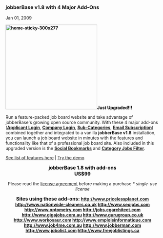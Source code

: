 ### jobberBase v1.8 with 4 Major Add-Ons

Jan 01, 2009

<span style="color: #000000;"><strong><img alt="home-sticky-300x277" class="alignleft size-full wp-image-1143" height="277" src="http://www.redjumpsuit.net/wp-content/uploads/2009/01/home-sticky-300x277.png" title="home-sticky-300x277" width="300"/>Just Upgraded!!! </strong></span>

Run a feature-packed job board website and take advantage of jobberBase's growing open source community. With these 4 major add-ons (<a href="http://www.redjumpsuit.net/2009/09/25/jobberbase-v18-w-applicant-login-system/" target="_blank">__Applicant Login__</a>, <a href="http://www.redjumpsuit.net/2009/09/23/jobberbase-v18-w-company-login-system/" target="_blank">__Company Login__</a>, <a href="http://www.redjumpsuit.net/2009/04/23/promo-get-sub-categories-script-free/" target="_blank">__Sub-Categories__</a>, <a href="http://www.redjumpsuit.net/2009/06/05/simple-email-subscription/" target="_blank">__Email Subscription__</a>) combined together and integrated to a vanilla __jobberBase v1.8__ installation, you can launch a job board website in minutes with the features and functionality like that of a professional job board site. Also included in this upgraded version is the __<a href="http://www.redjumpsuit.net/2009/01/29/allow-social-bookmarking-on-jobs/" target="_blank">Social Bookmarks</a>__ and <a href="http://www.redjumpsuit.net/2009/06/26/category-jobs-filter/" target="_blank">__Category Jobs Filter__</a>.

<a href="http://www.redjumpsuit.net/2009/09/22/list-of-features-added-to-v18/" target="_blank">See list of features here</a> | <a href="http://jb18.redjumpsuit.net/" target="_blank">Try the demo</a>
&nbsp;

<div align="center">
<span style="color: #000000; font-size: 16px; font-weight: bold;">jobberBase 1.8 with add-ons<br/>US$99</span><br/>
<a href="#" onclick="startGateway('NTA2Njg5');"><img alt="" class="none" src="http://www.redjumpsuit.net/wp-content/uploads/files/download.jpg"/></a>
</div>

<div align="center">

Please read the <span style="text-decoration: underline;"><a href="http://www.redjumpsuit.net/software-license/">license agreement</a></span> before making a purchase
<em>* single-use license</em></div>

<p align="center"><span style="color: #000000; font-size: 16px; font-weight: bold;">Sites using these add-ons:</span>
<strong>
<a href="http://www.pricelessplanet.com" target="_blank">http://www.pricelessplanet.com</a>
<a href="http://www.nationwide-cleaners.co.uk" target="_blank">http://www.nationwide-cleaners.co.uk</a>
<a href="http://www.seojobs.com" target="_blank">http://www.seojobs.com</a>
<a href="http://www.optometry.com/jobs" target="_blank">http://www.optometry.com</a>
<a href="http://jobs.cgarchitect.com" target="_blank">http://jobs.cgarchitect.com</a>
<a href="http://www.gigajobs.com.au" target="_blank">http://www.gigajobs.com.au</a>
<a href="http://www.gurugroup.co.uk" target="_blank">http://www.gurugroup.co.uk</a>
<a href="http://www.workosaur.com" target="_blank">http://www.workosaur.com</a>
<a href="http://www.emploisinformatique.com" target="_blank">http://www.emploisinformatique.com</a>
<a href="http://www.job4me.com.au" target="_blank">http://www.job4me.com.au</a>
<a href="http://www.jobberman.com" target="_blank">http://www.jobberman.com</a>
<a href="http://www.jobolist.com" target="_blank">http://www.jobolist.com</a>
<a href="http://www.freejoblistings.ca" target="_blank">http://www.freejoblistings.ca</a>
</strong></p>